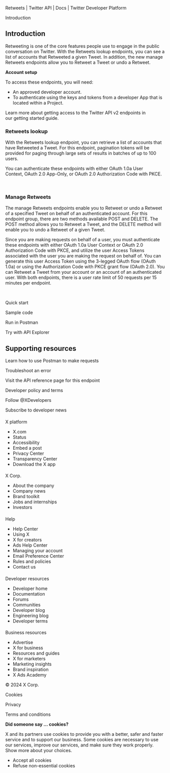 



Retweets | Twitter API | Docs | Twitter Developer Platform 





































































































Introduction






Introduction
------------


Retweeting is one of the core features people use to engage in the public conversation on Twitter. With the Retweets lookup endpoints, you can see a list of accounts that Retweeted a given Tweet. In addition, the new manage Retweets endpoints allow you to Retweet a Tweet or undo a Retweet.











**Account setup**


To access these endpoints, you will need:


* An approved developer account.
* To authenticate using the keys and tokens from a developer App that is located within a Project.


Learn more about getting access to the Twitter API v2 endpoints in our getting started guide.









### 


### Retweets lookup


With the Retweets lookup endpoint, you can retrieve a list of accounts that have Retweeted a Tweet. For this endpoint, pagination tokens will be provided for paging through large sets of results in batches of up to 100 users. 


You can authenticate these endpoints with either OAuth 1.0a User Context, OAuth 2.0 App-Only, or OAuth 2.0 Authorization Code with PKCE. 


 


### Manage Retweets


The manage Retweets endpoints enable you to Retweet or undo a Retweet of a specified Tweet on behalf of an authenticated account. For this endpoint group, there are two methods available POST and DELETE. The POST method allows you to Retweet a Tweet, and the DELETE method will enable you to undo a Retweet of a given Tweet.


Since you are making requests on behalf of a user, you must authenticate these endpoints with either OAuth 1.0a User Context or OAuth 2.0 Authorization Code with PKCE, and utilize the user Access Tokens associated with the user you are making the request on behalf of. You can generate this user Access Token using the 3-legged OAuth flow (OAuth 1.0a) or using the Authorization Code with PKCE grant flow (OAuth 2.0). You can Retweet a Tweet from your account or an account of an authenticated user. With both endpoints, there is a user rate limit of 50 requests per 15 minutes per endpoint.


 









Quick start


Sample code


Run in Postman


Try with API Explorer

















Supporting resources
--------------------






Learn how to use Postman to make requests


Troubleshoot an error


Visit the API reference page for this endpoint

























Developer policy and terms


Follow @XDevelopers


Subscribe to developer news












#### 
 X platform


* X.com
* Status
* Accessibility
* Embed a post
* Privacy Center
* Transparency Center
* Download the X app




#### 
 X Corp.


* About the company
* Company news
* Brand toolkit
* Jobs and internships
* Investors




#### 
 Help


* Help Center
* Using X
* X for creators
* Ads Help Center
* Managing your account
* Email Preference Center
* Rules and policies
* Contact us




#### 
 Developer resources


* Developer home
* Documentation
* Forums
* Communities
* Developer blog
* Engineering blog
* Developer terms




#### 
 Business resources


* Advertise
* X for business
* Resources and guides
* X for marketers
* Marketing insights
* Brand inspiration
* X Ads Academy









 © 2024 X Corp.
 


Cookies


Privacy


Terms and conditions






















**Did someone say … cookies?**  
  


 X and its partners use cookies to provide you with a better, safer and
 faster service and to support our business. Some cookies are necessary to use
 our services, improve our services, and make sure they work properly.
 Show more about your choices.


 




* Accept all cookies
* Refuse non-essential cookies















